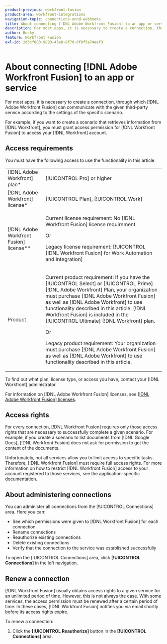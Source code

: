 ```yaml
---
product-previous: workfront-fusion
product-area: workfront-integrations
navigation-topic: connections-annd-webhooks
title: About connecting [!DNL Adobe Workfront Fusion] to an app or service
description: For most apps, it is necessary to create a connection, through which [!DNL Adobe Workfront Fusion] can communicate with the given third-party service according to the settings of the specific scenario.
author: Becky
feature: Workfront Fusion
exl-id: 2d5cf083-9893-45e8-8f7d-0f8f5a74eef3
---
```

# About connecting [!DNL Adobe Workfront Fusion] to an app or service

For most apps, it is necessary to create a connection, through which [!DNL Adobe Workfront Fusion] can communicate with the given third-party service according to the settings of the specific scenario.

For example, if you want to create a scenario that retrieves information from [!DNL Workfront], you must grant access permission for [!DNL Workfront Fusion] to access your [!DNL Workfront] account.

## Access requirements

You must have the following access to use the functionality in this article:

<table style="table-layout:auto">
 <col> 
 <col> 
 <tbody> 
  <tr> 
   <td role="rowheader">[!DNL Adobe Workfront] plan*</td> 
   <td> <p>[!UICONTROL Pro] or higher</p> </td> 
  </tr> 
  <tr data-mc-conditions=""> 
   <td role="rowheader">[!DNL Adobe Workfront] license*</td> 
   <td> <p>[!UICONTROL Plan], [!UICONTROL Work]</p> </td> 
  </tr> 
  <tr> 
   <td role="rowheader">[!DNL Adobe Workfront Fusion] license**</td> 
   <td>
   <p>Current license requirement: No [!DNL Workfront Fusion] license requirement.</p>
   <p>Or</p>
   <p>Legacy license requirement: [!UICONTROL [!DNL Workfront Fusion] for Work Automation and Integration] </p>
   </td> 
  </tr> 
  <tr> 
   <td role="rowheader">Product</td> 
   <td>
   <p>Current product requirement: If you have the [!UICONTROL Select] or [!UICONTROL Prime] [!DNL Adobe Workfront] Plan, your organization must purchase [!DNL Adobe Workfront Fusion] as well as [!DNL Adobe Workfront] to use functionality described in this article. [!DNL Workfront Fusion] is included in the [!UICONTROL Ultimate] [!DNL Workfront] plan.</p>
   <p>Or</p>
   <p>Legacy product requirement: Your organization must purchase [!DNL Adobe Workfront Fusion] as well as [!DNL Adobe Workfront] to use functionality described in this article.</p>
   </td> 
  </tr>
 </tbody> 
</table>

To find out what plan, license type, or access you have, contact your [!DNL Workfront] administrator.

For information on [!DNL Adobe Workfront Fusion] licenses, see [[!DNL Adobe Workfront Fusion] licenses](../../workfront-fusion/get-started/license-automation-vs-integration.md).

## Access rights

For every connection, [!DNL Workfront Fusion] requires only those access rights that are necessary to successfully complete a given scenario. For example, if you create a scenario to list documents from [!DNL Google Docs], [!DNL Workfront Fusion] does not ask for permission to get the content of the documents.

Unfortunately, not all services allow you to limit access to specific tasks. Therefore, [!DNL Workfront Fusion] must require full access rights. For more information on how to restrict [!DNL Workfront Fusion] access to your account registered to those services, see the application-specific documentation.

## About administering connections

You can administer all connections from the [!UICONTROL Connections] area. Here you can:

* See which permissions were given to [!DNL Workfront Fusion] for each connection
* Rename connections
* Reauthorize existing connections
* Delete existing connections
* Verify that the connection to the service was established successfully

To open the [!UICONTROL Connections] area, click <b>[!UICONTROL Connections]</b> in the left navigation.

## Renew a connection

[!DNL Workfront Fusion] usually obtains access rights to a given service for an unlimited period of time. However, this is not always the case. With some services, the access permission must be renewed after a certain period of time. In these cases, [!DNL Workfront Fusion] notifies you via email shortly before its access rights expire.

To renew a connection:

1. Click the **[!UICONTROL Reauthorize]** button in the **[!UICONTROL Connections]** area.
